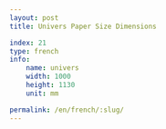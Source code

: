 ```yaml
---
layout: post
title: Univers Paper Size Dimensions

index: 21
type: french
info:
    name: univers
    width: 1000
    height: 1130
    unit: mm

permalink: /en/french/:slug/
---
```




